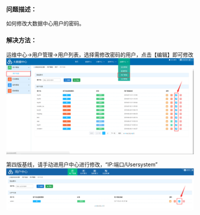 ### 问题描述： ###

如何修改大数据中心用户的密码。


### 解决方法： ###
运维中心->用户管理->用户列表，选择需修改密码的用户，点击【编辑】即可修改  
![](picture/p2.png)  
 
第四版基线，请手动进用户中心进行修改，“IP:端口/Usersystem”  
![](picture/p3.png)